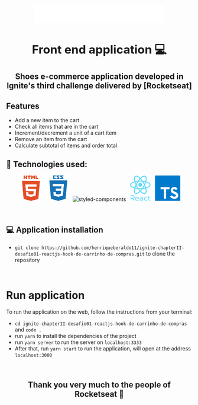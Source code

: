 <h1 align="center">
  <img src="./src/assets/images/logo.svg" alt="Logo do RocketShoes" width="350">
</h1>

## **<h2 align="center">Front end application  💻</h2>**

## <p><h2 align="center">Shoes e-commerce application developed in Ignite's third challenge delivered by [Rocketseat]</h2> </p>

## Features
- Add a new item to the cart
- Check all items that are in the cart
- Increment/decrement a unit of a cart item
- Remove an item from the cart
- Calculate subtotal of items and order total

## 🚀 Technologies used:

<p align="center">
  <img src="https://github.com/devicons/devicon/blob/master/icons/html5/html5-plain-wordmark.svg" alt="html5"  width="70" height="70"/>
  <img src="https://github.com/devicons/devicon/blob/master/icons/css3/css3-plain-wordmark.svg" alt="css3" width="70" height="70"/>
  <img src="https://styled-components.com/logo.png" alt="styled-components" width="70" height="70"/>
  <img src="https://github.com/devicons/devicon/blob/master/icons/react/react-original-wordmark.svg" alt="react" width="70" height="70"/>
  <img src="https://github.com/devicons/devicon/blob/master/icons/typescript/typescript-original.svg" alt="typescript" width="70" height="70"/>
</p>

<br>

## 💻 Application installation
- `git clone https://github.com/henriqueberaldo11/ignite-chapterII-desafio01-reactjs-hook-de-carrinho-de-compras.git` to clone the repository

<br>

# Run application
To run the application on the web, follow the instructions from your terminal:
- `cd ignite-chapterII-desafio01-reactjs-hook-de-carrinho-de-compras` and `code .`
- run `yarn` to install the dependencies of the project
- run `yarn server` to run the server on `localhost:3333`
- After that, run `yarn start` to run the application, will open at the address `localhost:3000`

<br>

## **<p align="center">Thank you very much to the people of Rocketseat 🚀</p>**

